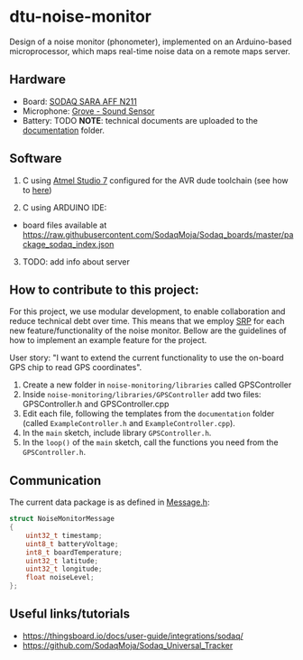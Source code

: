 # dtu-noise-monitor
Design of a noise monitor (phonometer), implemented on an Arduino-based microprocessor, which maps real-time noise data on a remote maps server.

## Hardware 
- Board: [SODAQ SARA AFF N211](https://learn.sodaq.com/Boards/Sara_AFF/) 
- Microphone: [Grove - Sound Sensor](http://wiki.seeedstudio.com/Grove-Sound_Sensor/)
- Battery: TODO
**NOTE**: technical documents are uploaded to the [documentation](documentation/) folder.

## Software
1. C using [Atmel Studio 7](https://www.microchip.com/mplab/avr-support/atmel-studio-7) configured for the AVR dude toolchain (see how to [here](https://slightlyovercomplicated.com/2015/11/13/programming-arduino-with-atmel-studio-7/))

2. C using ARDUINO IDE:  
 - board files available at https://raw.githubusercontent.com/SodaqMoja/Sodaq_boards/master/package_sodaq_index.json

3. TODO: add info about server

## How to contribute to this project:
For this project, we use modular development, to enable collaboration and reduce technical debt over time. This means that we employ [SRP](https://en.wikipedia.org/wiki/Single_responsibility_principle) for each new feature/functionality of the noise monitor. Bellow are the guidelines of how to implement an example feature for the project. 

User story: "I want to extend the current functionality to use the on-board GPS chip to read GPS coordinates".
1. Create a new folder in `noise-monitoring/libraries` called GPSController
2. Inside `noise-monitoring/libraries/GPSController` add two files: GPSController.h and GPSController.cpp
3. Edit each file, following the templates from the `documentation` folder (called `ExampleController.h` and `ExampleController.cpp`).
4. In the `main` sketch, include library `GPSController.h`.
5. In the `loop()` of the `main` sketch, call the functions you need from the `GPSController.h`.


## Communication
The current data package is as defined in [Message.h](libraries/Message/Message.h):
```c
struct NoiseMonitorMessage
{
	uint32_t timestamp;
	uint8_t batteryVoltage;
	int8_t boardTemperature;
	uint32_t latitude;
	uint32_t longitude;
	float noiseLevel;
};
```


## Useful links/tutorials
- https://thingsboard.io/docs/user-guide/integrations/sodaq/
- https://github.com/SodaqMoja/Sodaq_Universal_Tracker


